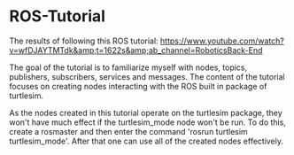 # ROS-Tutorial
The results of following this ROS tutorial: https://www.youtube.com/watch?v=wfDJAYTMTdk&amp;t=1622s&amp;ab_channel=RoboticsBack-End

The goal of the tutorial is to familiarize myself with nodes, topics, publishers, subscribers, services and messages. The content of the tutorial focuses on creating nodes interacting with the ROS built in package of turtlesim.

As the nodes created in this tutorial operate on the turtlesim package, they won't have much effect if the turtlesim_mode node won't be run. To do this, create a rosmaster and then enter the command 'rosrun turtlesim turtlesim_mode'. After that one can use all of the created nodes effectively.
